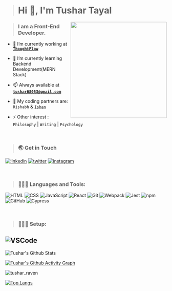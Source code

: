 > <h1 align="left">Hi 👋, I'm Tushar Tayal</h1>

<img align="right" width="300px" src="https://github.com/tusharravenclaw/tushar_raven/assets/72013857/2e9852e7-83cb-4876-a8a8-e1204f5469a9">


> <h3 align="left">I am a Front-End Developer.</h3>

- 🔭 I’m currently working at <a href="https://thoughtflow.io/">**`ThoughtFlow`**</a>

- 🌱 I’m currently learning Backend Development(MERN Stack)

- 📫 Always available at **[`tushar68053@gmail.com`](mailto:tushar68053@gmail.com)**

- 👬 My coding partners are: <a href="https://github.com/var-rishabh" style="text-decoration:none;">`Rishabh`</a> & <a href="https://github.com/ishanjain1502">`Ishan`</a>

- ⚡ Other interest : `Philosophy` | `Writing` |  `Psychology`

<br> 

><h3 align="left">🌏 Get in Touch</h3>
[![linkedin](https://img.shields.io/badge/linkedin-0A66C2?style=for-the-badge&logo=linkedin&logoColor=white)](https://www.linkedin.com/in/tushar-tayal0601/)
[![twitter](https://img.shields.io/badge/twitter-1DA1F2?style=for-the-badge&logo=twitter&logoColor=white)](https://twitter.com/tushar_raven) 
[![instagram](https://img.shields.io/badge/instagram-E1306C?style=for-the-badge&logo=instagram&logoColor=white)](https://www.instagram.com/tushar_raven/)

<br>

><h3 align="left">🧑🏻‍💻 Languages and Tools:</h3>

![HTML](https://img.shields.io/badge/html5-E34F26.svg?style=for-the-badge&logo=html5&logoColor=white)
![CSS](https://img.shields.io/badge/CSS3-1572B6?style=for-the-badge&logo=css3&logoColor=white)
![JavaScript](https://img.shields.io/badge/javascript-%23323330.svg?style=for-the-badge&logo=javascript&logoColor=%23F7DF1E)
![React](https://img.shields.io/badge/react-%2320232a.svg?style=for-the-badge&logo=react&logoColor=%2361DAFB)
![Git](https://img.shields.io/badge/git-f34f29.svg?style=for-the-badge&logo=git&logoColor=white)
![Webpack](https://img.shields.io/badge/Webpack-8DD6F9?style=for-the-badge&logo=Webpack&logoColor=white)
![Jest](https://img.shields.io/badge/Jest-C21325?style=for-the-badge&logo=jest&logoColor=white)
![npm](https://img.shields.io/badge/npm-CB3837?style=for-the-badge&logo=npm&logoColor=white)
![GitHub](https://img.shields.io/badge/GitHub-100000?style=for-the-badge&logo=github&logoColor=white)
![Cypress](https://img.shields.io/badge/Cypress-17202C?style=for-the-badge&logo=cypress&logoColor=white)



<br>

><h3 align="left">🧑🏻‍💻 Setup:</h3>
![VSCode](https://img.shields.io/badge/Visual_Studio_Code-0078D4?style=for-the-badge&logo=visual%20studio%20code&logoColor=white)
<br>
---
 
![Tushar's Github Stats](https://github-readme-stats.vercel.app//api?username=tusharravenclaw&show_icons=true&theme=gotham&hide_border=true&bg_color=0d1117&title_color=38d252&icon_color=1f6fea&text_color=fefefe)
 
[![Tushar's Github Activity Graph](https://github-readme-activity-graph.cyclic.app/graph?username=tusharravenclaw&bg_color=0d1117&color=f0f0f0&line=38d252&point=ffffff&area=true&hide_border=true)](https://github.com/ashutosh00710/github-readme-activity-graph)

<img align="center" src="https://github-readme-streak-stats.herokuapp.com/?user=tusharravenclaw&theme=github-dark&hide_border=true" alt="tushar_raven"/>

[![Top Langs](https://github-readme-stats.vercel.app//api/top-langs/?username=tusharravenclaw&layout=compact&theme=gotham&langs_count=10&hide_border=true&bg_color=0d1117&text_color=fefefe)](https://github.com/anuraghazra/github-readme-stats)
